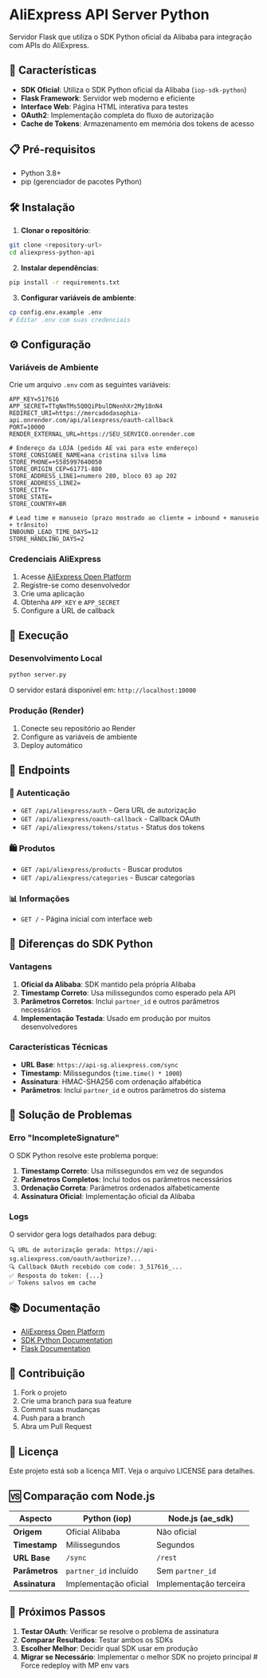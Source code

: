 # AliExpress API Server Python

Servidor Flask que utiliza o SDK Python oficial da Alibaba para integração com APIs do AliExpress.

## 🚀 Características

- **SDK Oficial**: Utiliza o SDK Python oficial da Alibaba (`iop-sdk-python`)
- **Flask Framework**: Servidor web moderno e eficiente
- **Interface Web**: Página HTML interativa para testes
- **OAuth2**: Implementação completa do fluxo de autorização
- **Cache de Tokens**: Armazenamento em memória dos tokens de acesso

## 📋 Pré-requisitos

- Python 3.8+
- pip (gerenciador de pacotes Python)

## 🛠️ Instalação

1. **Clonar o repositório**:
```bash
git clone <repository-url>
cd aliexpress-python-api
```

2. **Instalar dependências**:
```bash
pip install -r requirements.txt
```

3. **Configurar variáveis de ambiente**:
```bash
cp config.env.example .env
# Editar .env com suas credenciais
```

## ⚙️ Configuração

### Variáveis de Ambiente

Crie um arquivo `.env` com as seguintes variáveis:

```env
APP_KEY=517616
APP_SECRET=TTqNmTMs5Q0QiPbulDNenhXr2My18nN4
REDIRECT_URI=https://mercadodasophia-api.onrender.com/api/aliexpress/oauth-callback
PORT=10000
RENDER_EXTERNAL_URL=https://SEU_SERVICO.onrender.com

# Endereço da LOJA (pedido AE vai para este endereço)
STORE_CONSIGNEE_NAME=ana cristina silva lima
STORE_PHONE=+5585997640050
STORE_ORIGIN_CEP=61771-880
STORE_ADDRESS_LINE1=numero 280, bloco 03 ap 202
STORE_ADDRESS_LINE2=
STORE_CITY=
STORE_STATE=
STORE_COUNTRY=BR

# Lead time e manuseio (prazo mostrado ao cliente = inbound + manuseio + trânsito)
INBOUND_LEAD_TIME_DAYS=12
STORE_HANDLING_DAYS=2
```

### Credenciais AliExpress

1. Acesse [AliExpress Open Platform](https://openservice.aliexpress.com/)
2. Registre-se como desenvolvedor
3. Crie uma aplicação
4. Obtenha `APP_KEY` e `APP_SECRET`
5. Configure a URL de callback

## 🚀 Execução

### Desenvolvimento Local

```bash
python server.py
```

O servidor estará disponível em: `http://localhost:10000`

### Produção (Render)

1. Conecte seu repositório ao Render
2. Configure as variáveis de ambiente
3. Deploy automático

## 📡 Endpoints

### 🔐 Autenticação

- `GET /api/aliexpress/auth` - Gera URL de autorização
- `GET /api/aliexpress/oauth-callback` - Callback OAuth
- `GET /api/aliexpress/tokens/status` - Status dos tokens

### 🛍️ Produtos

- `GET /api/aliexpress/products` - Buscar produtos
- `GET /api/aliexpress/categories` - Buscar categorias

### 📊 Informações

- `GET /` - Página inicial com interface web

## 🔧 Diferenças do SDK Python

### Vantagens

1. **Oficial da Alibaba**: SDK mantido pela própria Alibaba
2. **Timestamp Correto**: Usa milissegundos como esperado pela API
3. **Parâmetros Corretos**: Inclui `partner_id` e outros parâmetros necessários
4. **Implementação Testada**: Usado em produção por muitos desenvolvedores

### Características Técnicas

- **URL Base**: `https://api-sg.aliexpress.com/sync`
- **Timestamp**: Milissegundos (`time.time() * 1000`)
- **Assinatura**: HMAC-SHA256 com ordenação alfabética
- **Parâmetros**: Inclui `partner_id` e outros parâmetros do sistema

## 🐛 Solução de Problemas

### Erro "IncompleteSignature"

O SDK Python resolve este problema porque:

1. **Timestamp Correto**: Usa milissegundos em vez de segundos
2. **Parâmetros Completos**: Inclui todos os parâmetros necessários
3. **Ordenação Correta**: Parâmetros ordenados alfabeticamente
4. **Assinatura Oficial**: Implementação oficial da Alibaba

### Logs

O servidor gera logs detalhados para debug:

```
🔍 URL de autorização gerada: https://api-sg.aliexpress.com/oauth/authorize?...
🔍 Callback OAuth recebido com code: 3_517616_...
✅ Resposta do token: {...}
✅ Tokens salvos em cache
```

## 📚 Documentação

- [AliExpress Open Platform](https://openservice.aliexpress.com/)
- [SDK Python Documentation](https://openservice.aliexpress.com/doc/doc.htm)
- [Flask Documentation](https://flask.palletsprojects.com/)

## 🤝 Contribuição

1. Fork o projeto
2. Crie uma branch para sua feature
3. Commit suas mudanças
4. Push para a branch
5. Abra um Pull Request

## 📄 Licença

Este projeto está sob a licença MIT. Veja o arquivo LICENSE para detalhes.

## 🆚 Comparação com Node.js

| Aspecto | Python (iop) | Node.js (ae_sdk) |
|---------|-------------|------------------|
| **Origem** | Oficial Alibaba | Não oficial |
| **Timestamp** | Milissegundos | Segundos |
| **URL Base** | `/sync` | `/rest` |
| **Parâmetros** | `partner_id` incluído | Sem `partner_id` |
| **Assinatura** | Implementação oficial | Implementação terceira |

## 🎯 Próximos Passos

1. **Testar OAuth**: Verificar se resolve o problema de assinatura
2. **Comparar Resultados**: Testar ambos os SDKs
3. **Escolher Melhor**: Decidir qual SDK usar em produção
4. **Migrar se Necessário**: Implementar o melhor SDK no projeto principal #   F o r c e   r e d e p l o y   w i t h   M P   e n v   v a r s  
 